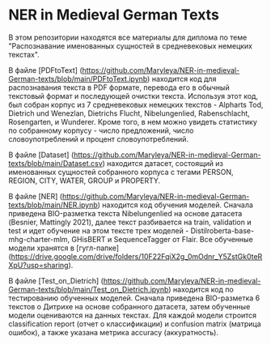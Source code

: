 # NER in Medieval German Texts

В этом репозитории находятся все материалы для диплома по теме "Распознавание именованных сущностей в средневековых немецких текстах".

В файле [PDFtoText] (https://github.com/Maryleya/NER-in-medieval-German-texts/blob/main/PDFtoText.ipynb) находится код для распознавания текста в PDF формате, перевода его в обычный текстовый формат и последующей очистки текста. Используя этот код, был собран корпус из 7 средневековых немецких текстов - Alpharts Tod, Dietrich und Wenezlan, Dietrichs Flucht, Nibelungenlied, Rabenschlacht, Rosengarten, и Wunderer. Кроме того, в нем можно увидеть статистику по собранному корпусу - число предложений, число словоупотреблений и процент словоупотреблений.

В файле [Dataset] (https://github.com/Maryleya/NER-in-medieval-German-texts/blob/main/Dataset.csv) находится датасет, состоящий из именованных сущностей собранного корпуса с тегами PERSON, REGION, CITY, WATER, GROUP и PROPERTY.

В файле [NER] (https://github.com/Maryleya/NER-in-medieval-German-texts/blob/main/NER.ipynb) находится код обучения моделей. Сначала приведена BIO-разметка текста Nibelungenlied на основе датасета (Besnier, Mattingly 2021), далее текст разбивается на train, validation и test и идет обучение на этом тексте трех моделей - Distilroberta-base-mhg-charter-mlm, GHisBERT и SequenceTagger от Flair. Все обученные модели хранятся в [гугл-папке] (https://drive.google.com/drive/folders/10F22FqiX2g_0mOdnr_Y5ZstGk0teRXpU?usp=sharing).

В файле [Test_on_Dietrich] (https://github.com/Maryleya/NER-in-medieval-German-texts/blob/main/Test_on_Dietrich.ipynb) находится код по тестированию обученных моделей. Сначала приведена BIO-разметка 6 текстов о Дитрихе на основе собранного датасета, затем обученные модели оцениваются на данных текстах. Для каждой модели строится classification report (отчет о классификации) и confusion matrix (матрица ошибок), а также указана метрика accuracy (аккуратность).
